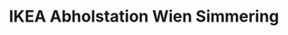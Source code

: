 ---
title: "IKEA Abholstation Wien Simmering"
url: /wien/ikea-abholstation-wien-simmering/
shop: Außenstelle
---